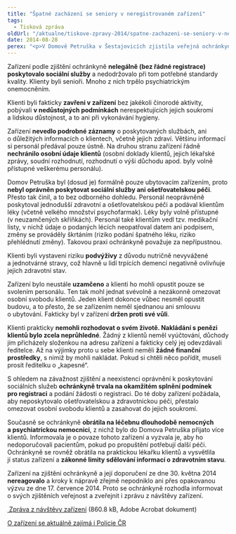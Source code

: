 ```yaml
---
title: "Špatné zacházení se seniory v neregistrovaném zařízení"
tags:
  - Tisková zpráva
oldUrl: "/aktualne/tiskove-zpravy-2014/spatne-zachazeni-se-seniory-v-neregistrovanem-zarizeni"
date: 2014-08-28
perex: "<p>V Domově Petruška v Šestajovicích zjistila veřejná ochránkyně práv špatné zacházení s klienty, omezování jejich osobní svobody, zásahy do soukromí, problematické zacházení s léky, nedostatky v poskytování stravy a zanedbávání bezpečnosti klientů. Poznatky ochránkyně vyplývají z neohlášené dvoudenní systematické návštěvy zařízení.</p>"
---
```


<!-- imported from the old website -->

<p>Zařízení podle zjištění ochránkyně <strong>nelegálně (bez řádné registrace) poskytovalo sociální služby</strong> a nedodržovalo při tom potřebné standardy kvality. Klienty byli senioři. Mnoho z nich trpělo psychiatrickým onemocněním.</p><p>Klienti byli fakticky <strong>zavřeni v zařízení</strong> bez jakékoli činorodé aktivity, pobývali <strong>v nedůstojných podmínkách</strong> nerespektujících jejich soukromí a lidskou důstojnost, a to ani při vykonávání hygieny.</p><p>Zařízení <strong>nevedlo podrobné záznamy</strong> o poskytovaných službách, ani o důležitých informacích o klientech, včetně jejich zdraví. Většinu informací si personál předával pouze ústně. Na druhou stranu zařízení řádně <strong>nechránilo osobní údaje klientů</strong> (osobní doklady klientů, jejich lékařské zprávy, soudní rozhodnutí, rozhodnutí o výši důchodu apod. byly volně přístupné veškerému personálu).</p><p>Domov Petruška byl (dosud je) formálně pouze ubytovacím zařízením, proto <strong>nebyl oprávněn poskytovat sociální služby ani ošetřovatelskou péči</strong>. Přesto tak činil, a to bez odborného dohledu. Personál neoprávněně poskytoval jednodušší zdravotní a ošetřovatelskou péči a podával klientům léky (včetně velkého množství psychofarmak). Léky byly volně přístupné (v neuzamčených skříňkách). Personál také klientům vedl tzv. medikační listy, v nichž údaje o podaných lécích neopatřoval datem ani podpisem, změny se prováděly škrtáním (riziko podání špatného léku, riziko přehlédnutí změny). Takovou praxi ochránkyně považuje za nepřípustnou.</p><p>Klienti byli vystaveni riziku <strong>podvýživy</strong> z důvodu nutričně nevyvážené a jednotvárné stravy, což hlavně u lidí trpících demencí negativně ovlivňuje jejich zdravotní stav.</p><p>Zařízení bylo neustále <strong>uzamčeno</strong> a klienti ho mohli opustit pouze se svolením personálu. Ten tak mohl jednat svévolně a nezákonně omezovat osobní svobodu klientů. Jeden klient dokonce vůbec nesměl opustit budovu, a to přesto, že se zařízením neměl sjednanou ani smlouvu o ubytování. Fakticky byl v zařízení <strong>držen proti své vůli</strong>.</p><p>Klienti prakticky <strong>nemohli rozhodovat o svém životě. Nakládání s penězi klientů bylo zcela neprůhledné</strong>. Žádný z klientů neměl vyúčtování, důchody jim přicházely složenkou na adresu zařízení a fakticky celý jej odevzdávali ředitelce. Až na výjimky proto u sebe klienti neměli <strong>žádné finanční prostředky</strong>, s nimiž by mohli nakládat. Pokud si chtěli něco pořídit, museli prosit ředitelku o „kapesné“. </p><p>S ohledem na závažnost zjištění a neexistenci oprávnění k poskytování sociálních služeb <strong>ochránkyně trvala na okamžitém splnění podmínek pro registraci</strong> a podání žádosti o registraci. Do té doby zařízení požádala, aby neposkytovalo ošetřovatelskou a zdravotnickou péči, přestalo omezovat osobní svobodu klientů a zasahovat do jejich soukromí.</p><p>Současně se ochránkyně <strong>obrátila na léčebnu dlouhodobě nemocných a psychiatrickou nemocnici</strong>, z nichž bylo do Domova Petruška přijato více klientů. Informovala je o povaze tohoto zařízení a vyzvala je, aby ho nedoporučovali pacientům, pokud po propuštění potřebují další péči. Ochránkyně se rovněž obrátila na praktickou lékařku klientů a vysvětlila jí status zařízení a <strong>zákonné limity sdělování informací o zdravotním stavu</strong>.</p><p>Zařízení na zjištění ochránkyně a její doporučení ze dne 30. května 2014 <strong>nereagovalo</strong> a kroky k nápravě zřejmě nepodniklo ani přes opakovanou výzvu ze dne 17. července 2014. Proto se ochránkyně rozhodla informovat o svých zjištěních veřejnost a zveřejnit i zprávu z návštěvy zařízení.</p><p><a title="Otevření do nového okna" href="https://www.ochrance.cz/fileadmin/user_upload/ochrana_osob/ZARIZENI/Socialni_sluzby/ZZ_Domov_Petruska.pdf" target="_blank"><img alt="" src="https://www.ochrance.cz/typo3/ext/od_linkdesc/icons/pdf.gif" class="od_linkdesc_icon" /> Zpráva z návštěvy zařízení</a> (860.8 kB, Adobe Acrobat dokument)</p><p><a title="Otevření do nového okna" href="http://www.policie.cz/clanek/neuveritelny-pripad-podvadeni-senioru.aspx" target="_blank">O zařízení se aktuálně zajímá i Policie ČR</a> <img alt="" src="https://www.ochrance.cz/typo3/ext/od_linkdesc/icons/external.gif" class="od_linkdesc_icon_external" /></p>
